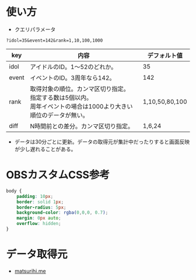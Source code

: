 # 使い方

- クエリパラメータ

```
?idol=35&event=142&rank=1,10,100,1000
```

|key | 内容| デフォルト値 |
|----| ---| --- |
| idol | アイドルのID。1～52のどれか。 | 35
| event | イベントのID。3周年なら142。 | 142
| rank  | 取得対象の順位。カンマ区切り指定。<br>指定する数は5個以内。<br>周年イベントの場合は1000より大きい順位のデータが無い。 | 1,10,50,80,100
| diff  | N時間前との差分。カンマ区切り指定。 | 1,6,24

- データは30分ごとに更新。データの取得元が集計中だったりすると画面反映が少し遅れることがある。

# OBSカスタムCSS参考
```.css
body {
    padding: 10px;
    border: solid 1px;
    border-radius: 5px;
    background-color: rgba(0,0,0, 0.7);
    margin: 0px auto;
    overflow: hidden;
}
```

# データ取得元
- [matsurihi.me](https://www.matsurihi.me/)
